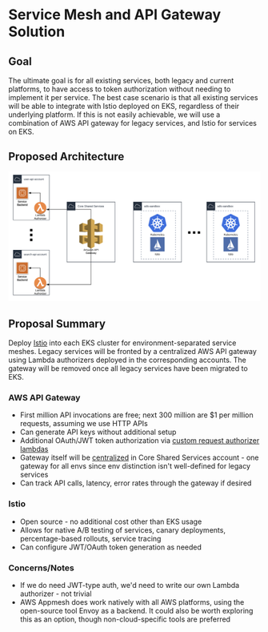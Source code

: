 # Service Mesh and API Gateway Solution

## Goal

The ultimate goal is for all existing services, both legacy and current platforms, to have access to token authorization without needing to implement it per service. The best case scenario is that all existing services will be able to integrate with Istio deployed on EKS, regardless of their underlying platform. If this is not easily achievable, we will use a combination of AWS API gateway for legacy services, and Istio for services on EKS.

## Proposed Architecture

<img src="/images/gateway-servicemesh.png">

## Proposal Summary

Deploy [Istio](https://istio.io/latest/docs/concepts/what-is-istio/) into each EKS cluster for environment-separated service meshes. Legacy services will be fronted by a centralized AWS API gateway using Lambda authorizers deployed in the corresponding accounts. The gateway will be removed once all legacy services have been migrated to EKS.

### AWS API Gateway
* First million API invocations are free; next 300 million are $1 per million requests, assuming we use HTTP APIs
* Can generate API keys without additional setup
* Additional OAuth/JWT token authorization via [custom request authorizer lambdas](https://aws.amazon.com/jp/blogs/compute/introducing-custom-authorizers-in-amazon-api-gateway/)
* Gateway itself will be [centralized](https://docs.aws.amazon.com/apigateway/latest/developerguide/apigateway-lambda-authorizer-cross-account-lambda-authorizer.html) in Core Shared Services account - one gateway for all envs since env distinction isn't well-defined for legacy services 
* Can track API calls, latency, error rates through the gateway if desired

### Istio
* Open source - no additional cost other than EKS usage
* Allows for native A/B testing of services, canary deployments, percentage-based rollouts, service tracing
* Can configure JWT/OAuth token generation as needed

### Concerns/Notes
* If we do need JWT-type auth, we'd need to write our own Lambda authorizer - not trivial
* AWS Appmesh does work natively with all AWS platforms, using the open-source tool Envoy as a backend. It could also be worth exploring this as an option, though non-cloud-specific tools are preferred